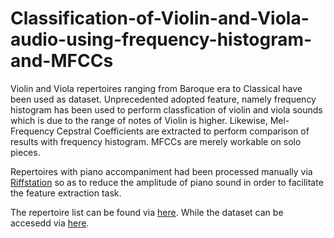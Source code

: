 # Classification-of-Violin-and-Viola-audio-using-frequency-histogram-and-MFCCs
Violin and Viola repertoires ranging from Baroque era to Classical have been used as dataset. Unprecedented adopted feature, namely frequency histogram has been used to perform classfication of violin and viola sounds which is due to the range of notes of Violin is higher. Likewise, Mel-Frequency Cepstral Coefficients are extracted to perform comparison of results with frequency histogram. MFCCs are merely workable on solo pieces.

Repertoires with piano accompaniment had been processed manually via [Riffstation](https://www.filehorse.com/download-riffstation/) so as to reduce the amplitude of piano sound in order to facilitate the feature extraction task. 

The repertoire list can be found via [here](https://drive.google.com/file/d/10VEpMCM29PqYLDzs8sPQ3BQWvhrJGYUQ/view?usp=sharing). While the dataset can be accesedd via [here](https://drive.google.com/drive/folders/1SrMzkLLfkATPzMtqWcfpFZZB5PHZOAR6?usp=sharing). 
